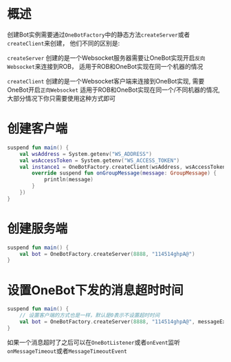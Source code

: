 # 概述

创建Bot实例需要通过`OneBotFactory`中的静态方法`createServer`或者`createClient`来创建，
他们不同的区别是: 

`createServer` 创建的是一个Websocket服务器需要让OneBot实现开启`反向Websocket`来连接到ROB，
适用于ROB和OneBot实现在同一个机器的情况

`createClient` 创建的是一个Websocket客户端来连接到OneBot实现, 需要OneBot开启`正向Websocket`
适用于ROB和OneBot实现在同一个/不同机器的情况, 大部分情况下你只需要使用这种方式即可


# 创建客户端

```kotlin
suspend fun main() {
    val wsAddress = System.getenv("WS_ADDRESS")
    val wsAccessToken = System.getenv("WS_ACCESS_TOKEN")
    val instance1 = OneBotFactory.createClient(wsAddress, wsAccessToken, object : OneBotListener {
        override suspend fun onGroupMessage(message: GroupMessage) {
            println(message)
        }
    })
}
```


# 创建服务端

```kotlin
suspend fun main() {
    val bot = OneBotFactory.createServer(8888, "114514ghpA@")
}
```

# 设置OneBot下发的消息超时时间

```kotlin
suspend fun main() {
    // 设置客户端的方式也是一样，默认是0表示不设置超时时间
    val bot = OneBotFactory.createServer(8888, "114514ghpA@", messageExecuteDuration = 1.seconds)
}
```

如果一个消息超时了之后可以在`OneBotListener`或者`onEvent`监听 `onMessageTimeout`或者`MessageTimeoutEvent`